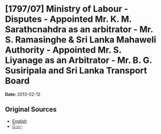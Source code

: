 # [1797/07] Ministry of Labour - Disputes - Appointed Mr. K. M. Sarathcnahdra as an arbitrator - Mr. S. Ramasinghe & Sri Lanka Mahaweli Authority - Appointed Mr. S. Liyanage as an Arbitrator - Mr. B. G. Susiripala and Sri Lanka Transport Board

**Date:** 2013-02-12

## Original Sources

- [English](https://documents.gov.lk/view/extra-gazettes/2013/2/1797-07_E.pdf)
- [සිංහල](https://documents.gov.lk/view/extra-gazettes/2013/2/1797-07_S.pdf)
